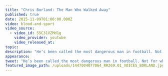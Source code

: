 ```yaml
---
title: "Chris Borland: The Man Who Walked Away"
published: true
date: 2015-11-09T01:00:00.000Z
video: blood-and-sport
video_source:
  - video_id: 55C31VZMd1g
    video_provider: youtube
    video_released_at:
topic:
description: "He’s been called the most dangerous man in football. Not for what he’s doing on the field -- but what he’s saying off of it. A new series of original Retro Report short docs produced for Facebook."
appearance:
tweet: "He’s been called the most dangerous man in football. Not for what he’s doing on the field -- but what he’s saying off of it. A new series of original Retro Report short docs produced for Facebook."
featured_image_path: /uploads/1447004077064_RR269.01_VOICES_BORLAND.jpg
---
```


